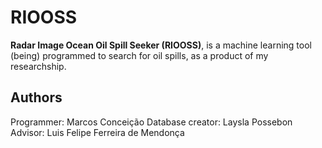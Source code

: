 # RIOOSS

**Radar Image Ocean Oil Spill Seeker (RIOOSS)**, is a machine learning tool (being) programmed to search for oil spills, as a product of my researchship.


## Authors

Programmer: Marcos Conceição
Database creator: Laysla Possebon
Advisor: Luis Felipe Ferreira de Mendonça
